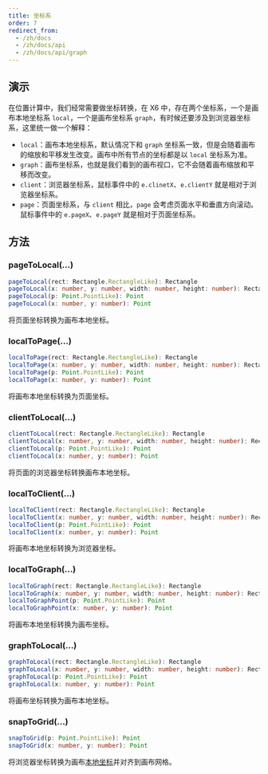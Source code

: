 ```yaml
---
title: 坐标系
order: 7
redirect_from:
  - /zh/docs
  - /zh/docs/api
  - /zh/docs/api/graph
---
```


## 演示

<code id="api-graph-coord" src="@/src/api/coord/playground/index.tsx"></code>

在位置计算中，我们经常需要做坐标转换，在 X6 中，存在两个坐标系，一个是画布本地坐标系 `local`，一个是画布坐标系 `graph`，有时候还要涉及到浏览器坐标系，这里统一做一个解释：

- `local`：画布本地坐标系，默认情况下和 `graph` 坐标系一致，但是会随着画布的缩放和平移发生改变。画布中所有节点的坐标都是以 `local` 坐标系为准。
- `graph`：画布坐标系，也就是我们看到的画布视口，它不会随着画布缩放和平移而改变。
- `client`：浏览器坐标系，鼠标事件中的 `e.clinetX`、`e.clientY` 就是相对于浏览器坐标系。
- `page`：页面坐标系，与 `client` 相比，`page` 会考虑页面水平和垂直方向滚动。鼠标事件中的 `e.pageX`、`e.pageY` 就是相对于页面坐标系。

## 方法

### pageToLocal(...)

```ts
pageToLocal(rect: Rectangle.RectangleLike): Rectangle
pageToLocal(x: number, y: number, width: number, height: number): Rectangle
pageToLocal(p: Point.PointLike): Point
pageToLocal(x: number, y: number): Point
```

将页面坐标转换为画布本地坐标。

### localToPage(...)

```ts
localToPage(rect: Rectangle.RectangleLike): Rectangle
localToPage(x: number, y: number, width: number, height: number): Rectangle
localToPage(p: Point.PointLike): Point
localToPage(x: number, y: number): Point
```

将画布本地坐标转换为页面坐标。

### clientToLocal(...)

```ts
clientToLocal(rect: Rectangle.RectangleLike): Rectangle
clientToLocal(x: number, y: number, width: number, height: number): Rectangle
clientToLocal(p: Point.PointLike): Point
clientToLocal(x: number, y: number): Point
```

将页面的浏览器坐标转换画布本地坐标。

### localToClient(...)

```ts
localToClient(rect: Rectangle.RectangleLike): Rectangle
localToClient(x: number, y: number, width: number, height: number): Rectangle
localToClient(p: Point.PointLike): Point
localToClient(x: number, y: number): Point
```

将画布本地坐标转换为浏览器坐标。

### localToGraph(...)

```ts
localToGraph(rect: Rectangle.RectangleLike): Rectangle
localToGraph(x: number, y: number, width: number, height: number): Rectangle
localToGraphPoint(p: Point.PointLike): Point
localToGraphPoint(x: number, y: number): Point
```

将画布本地坐标转换为画布坐标。

### graphToLocal(...)

```ts
graphToLocal(rect: Rectangle.RectangleLike): Rectangle
graphToLocal(x: number, y: number, width: number, height: number): Rectangle
graphToLocal(p: Point.PointLike): Point
graphToLocal(x: number, y: number): Point
```

将画布坐标转换为画布本地坐标。

### snapToGrid(...)

```ts
snapToGrid(p: Point.PointLike): Point
snapToGrid(x: number, y: number): Point
```

将浏览器坐标转换为画布[本地坐标](#clienttolocal)并对齐到画布网格。
